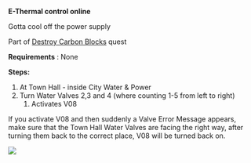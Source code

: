 **E-Thermal control online**

Gotta cool off the power supply

Part of [Destroy Carbon Blocks](#_mxctfq9xkc6e) quest

**Requirements** : None

**Steps:**

1. At Town Hall - inside City Water & Power
2. Turn Water Valves 2,3 and 4 (where counting 1-5 from left to right)
	1. Activates V08

If you activate V08 and then suddenly a Valve Error Message appears, make sure that the Town Hall Water Valves are facing the right way, after turning them back to the correct place, V08 will be turned back on.

![](RackMultipart20230519-1-srjx74_html_c25ba1cde4336b55.jpg)
